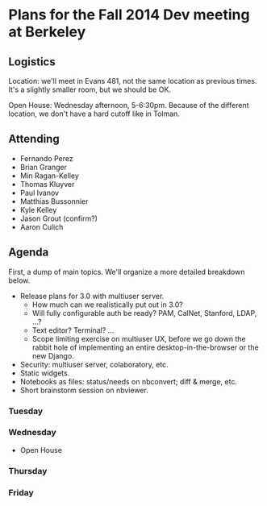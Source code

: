 # Plans for the Fall 2014 Dev meeting at Berkeley

## Logistics

Location: we'll meet in Evans 481, not the same location as previous times. It's a slightly smaller room, but we should be OK.

Open House: Wednesday afternoon, 5-6:30pm.  Because of the different location, we don't have a hard cutoff like in Tolman.

## Attending

* Fernando Perez
* Brian Granger
* Min Ragan-Kelley
* Thomas Kluyver
* Paul Ivanov
* Matthias Bussonnier
* Kyle Kelley
* Jason Grout (confirm?)
* Aaron Culich

## Agenda

First, a dump of main topics. We'll organize a more detailed breakdown below.

* Release plans for 3.0 with multiuser server.
  - How much can we realistically put out in 3.0?
  - Will fully configurable auth be ready? PAM, CalNet, Stanford, LDAP, ...?
  - Text editor? Terminal? ...
  - Scope limiting exercise on multiuser UX, before we go down the rabbit hole of implementing an entire
    desktop-in-the-browser or the new Django.
* Security: multiuser server, colaboratory, etc. 
* Static widgets.
* Notebooks as files: status/needs on nbconvert; diff & merge, etc.
* Short brainstorm session on nbviewer.


### Tuesday

### Wednesday

* Open House

### Thursday

### Friday